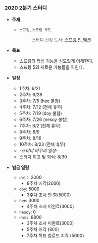 ### 2020 2분기 스터디
- **주제**
  - `스프링`, `스프링 부트`
    > 스터디 선정 도서: [스프링 인 액션](/study-contents/SpringInAction/README.md)

- **목표**
  - 스프링의 핵심 기능을 심도있게 이해한다.
  - 스프링 5의 새로운 기능들을 익힌다.
    
- **일정**
  - 1주차: 6/21
  - 2주차: 6/28
  - 3주차: 7/5 (hee 불참)
  - 4주차: 7/12 (전체 휴무)
  - 5주차: 7/19 (doy 불참)
  - 6주차: 7/26 (nesoy 불참)
  - 7주차: 8/2 (전체 휴무)
  - 8주차: 8/9
  - 9주차: 8/16
  - 10주차: 8/23 (전체 휴무)
  - *-스터디 마무리 일정-*
  - 스터디 회고 및 회식: 8/30

- **벌금 일람**
  - `delf`: 2000
    - 8주차 지각(2000)
  - `doy`: 5000
    - 3주차 조사 안 함(5000)
  - `hee`: 3000
    - 4주차 조사 미완료(3000)
  - `nesoy`: 0
  - `dami`: 8800
    - 3주차 조사 미완료(3000)
    - 5주차 지각 (800)
    - 7주차 목표 업로드 지각 (5000)
